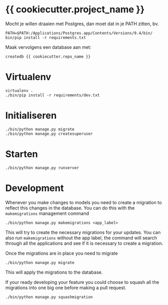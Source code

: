 {{ cookiecutter.project_name }}
==================

Mocht je willen draaien met Postgres, dan moet dat in je PATH zitten, bv.

    PATH=$PATH:/Applications/Postgres.app/Contents/Versions/9.4/bin/ bin/pip install -r requirements.txt

Maak vervolgens een database aan met:

    createdb {{ cookiecutter.repo_name }}

Virtualenv
==========

    virtualenv .
    ./bin/pip install -r requirements/dev.txt

Initialiseren
=============

    ./bin/python manage.py migrate
    ./bin/python manage.py createsuperuser

Starten
=======
    ./bin/python manage.py runserver

Development
===========

Whenever you make changes to models you need to create a migration to reflect this changes in the database. You can do
this with the `makemigrations` management command

    ./bin/python manage.py makemigrations <app_label>

This will try to create the necessary migrations for your updates. You can also run `makemigrations` without the app
label, the command will search through all the applications and see if it is necessary to create a migration.

Once the migrations are in place you need to migrate

    ./bin/python manage.py migrate

This will apply the migrations to the database.

If your ready developing your feature you could choose to squash all the migrations into one big one before making a
pull request.

    ./bin/python manage.py squashmigration